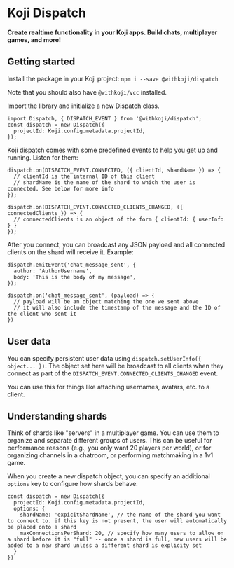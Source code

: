 # Koji Dispatch
**Create realtime functionality in your Koji apps. Build chats, multiplayer games, and more!**

## Getting started

Install the package in your Koji project:
`npm i --save @withkoji/dispatch`

Note that you should also have `@withkoji/vcc` installed.

Import the library and initialize a new Dispatch class.
```
import Dispatch, { DISPATCH_EVENT } from '@withkoji/dispatch';
const dispatch = new Dispatch({
  projectId: Koji.config.metadata.projectId,
});
```

Koji dispatch comes with some predefined events to help you get up and running. Listen for them:

```
dispatch.on(DISPATCH_EVENT.CONNECTED, ({ clientId, shardName }) => {
  // clientId is the internal ID of this client
  // shardName is the name of the shard to which the user is connected. See below for more info
});

dispatch.on(DISPATCH_EVENT.CONNECTED_CLIENTS_CHANGED, ({ connectedClients }) => {
  // connectedClients is an object of the form { clientId: { userInfo } }
});
```

After you connect, you can broadcast any JSON payload and all connected clients on the shard will receive it. Example:

```
dispatch.emitEvent('chat_message_sent', {
  author: 'AuthorUsername',
  body: 'This is the body of my message',
});

dispatch.on('chat_message_sent', (payload) => {
  // payload will be an object matching the one we sent above
  // it will also include the timestamp of the message and the ID of the client who sent it
})
```

## User data

You can specify persistent user data using `dispatch.setUserInfo({ object... })`. The object set here will be broadcast to all clients when they connect as part of the `DISPATCH_EVENT.CONNECTED_CLIENTS_CHANGED` event.

You can use this for things like attaching usernames, avatars, etc. to a client.

## Understanding shards

Think of shards like "servers" in a multiplayer game. You can use them to organize and separate different groups of users. This can be useful for performance reasons (e.g., you only want 20 players per world), or for organizing channels in a chatroom, or performing matchmaking in a 1v1 game.

When you create a new dispatch object, you can specify an additional `options` key to configure how shards behave:
```
const dispatch = new Dispatch({
  projectId: Koji.config.metadata.projectId,
  options: {
    shardName: 'expicitShardName', // the name of the shard you want to connect to. if this key is not present, the user will automatically be placed onto a shard
    maxConnectionsPerShard: 20, // specify how many users to allow on a shard before it is "full" -- once a shard is full, new users will be added to a new shard unless a different shard is explicity set
  }
})
```
